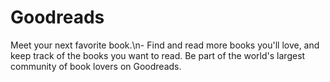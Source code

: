 # Goodreads
Meet your next favorite book.\n- Find and read more books you'll love, and keep track of the books you want to read. Be part of the world's largest community of book lovers on Goodreads.
